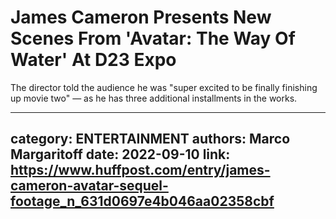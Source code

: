 # James Cameron Presents New Scenes From 'Avatar: The Way Of Water' At D23 Expo

The director told the audience he was "super excited to be finally finishing up movie two" — as he has three additional installments in the works.

---
category: ENTERTAINMENT
authors: Marco Margaritoff
date: 2022-09-10
link: https://www.huffpost.com/entry/james-cameron-avatar-sequel-footage_n_631d0697e4b046aa02358cbf
---
